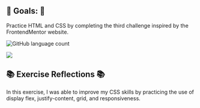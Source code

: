 ## 🎯 Goals: 🎯

Practice HTML and CSS by completing the third challenge inspired by the FrontendMentor website.

![GitHub language count](https://camo.githubusercontent.com/608a0cd6923ea748e27d30818ef7b8d5e01cd11a11549e6c7a825826a4815dd2/68747470733a2f2f696d672e736869656c64732e696f2f6769746875622f6c616e6775616765732f636f756e742f61676174686174656978656972612f65786572636963696f732d68746d6c2d652d637373)

<img src = "https://github.com/agathateixeira/exercicios-html-e-css/blob/for-studies/022-exercicio/images/readme.PNG?raw=true">

## 📚 Exercise Reflections 📚

In this exercise, I was able to improve my CSS skills by practicing the use of display flex, justify-content, grid, and responsiveness.
